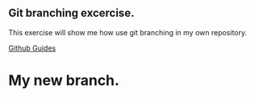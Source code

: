 ## Git branching excercise. 

This exercise will show me how use git branching in my own repository.

[Github Guides](https://guides.github.com/)

# My new branch.